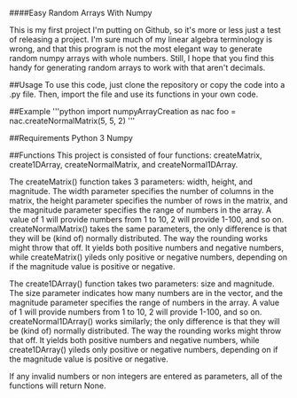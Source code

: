 ####Easy Random Arrays With Numpy

This is my first project I'm putting on Github, so it's more or less
just a test of releasing a project. I'm sure much of my linear algebra
terminology is wrong, and that this program is not the most elegant way to
generate random numpy arrays with whole numbers. Still, I hope that you find
this handy for generating random arrays to work with that aren't decimals. 

##Usage 
To use this code, just clone the repository or copy the code into a .py file.
Then, import the file and use its functions in your own code.

##Example
'''python
 import numpyArrayCreation as nac 
 foo = nac.createNormalMatrix(5, 5, 2)
'''


##Requirements
Python 3
Numpy

##Functions
 This project is consisted of four functions: createMatrix, create1DArray,
createNormalMatrix, and createNormal1DArray.</p><p> The createMatrix() function takes
3 parameters: width, height, and magnitude. The width parameter specifies
the number of columns in the matrix, the height parameter specifies the number
of rows in the matrix, and the magnitude parameter specifies the range
of numbers in the array. A value of 1 will provide numbers from 1 to 10, 2 will
provide 1-100, and so on. createNormalMatrix() takes the same parameters, the only difference is that they will be (kind of) normally distributed. The way the rounding
works might throw that off. It yields both positive numbers and negative numbers, while createMatrix() yileds only positive or negative numbers, depending on if the magnitude value is positive or negative.

The create1DArray() function takes two parameters: size and magnitude. The
size parameter indicates how many numbers are in the vector, and the magnitude parameter specifies the range
of numbers in the array. A value of 1 will provide numbers from 1 to 10, 2 will
provide 1-100, and so on. createNormal1DArray()  works similarly; the only difference is that they will be (kind of) normally distributed. The way the rounding
works might throw that off. It yields both positive numbers and negative numbers, while create1DArray() yileds only positive or negative numbers, depending on if the magnitude value is positive or negative.</p>

If any invalid numbers or non integers are entered as parameters, all of the functions will return None.
